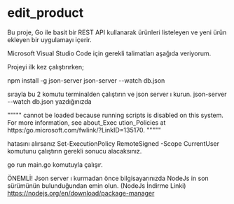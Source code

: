 # edit_product

Bu proje, Go ile basit bir REST API kullanarak ürünleri listeleyen ve yeni ürün ekleyen bir uygulamayı içerir.

Microsoft Visual Studio Code için gerekli talimatları aşağıda veriyorum.

Projeyi ilk kez çalıştırırken;

npm install -g json-server
json-server --watch db.json

sırayla bu 2 komutu terminalden çalıştırın ve json server ı kurun. json-server --watch db.json yazdığınızda 

""""" cannot be loaded because running scripts is disabled on this system. For more information, see about_Exec 
ution_Policies at https:/go.microsoft.com/fwlink/?LinkID=135170. """""

hatasını alırsanız Set-ExecutionPolicy RemoteSigned -Scope CurrentUser komutunu çalıştırın gerekli sonucu alacaksınız.

go run main.go komutuyla çalışır.

ÖNEMLİ! Json server ı kurmadan önce bilgisayarınızda NodeJs in son sürümünün bulunduğundan emin olun. 
(NodeJs İndirme Linki) https://nodejs.org/en/download/package-manager
